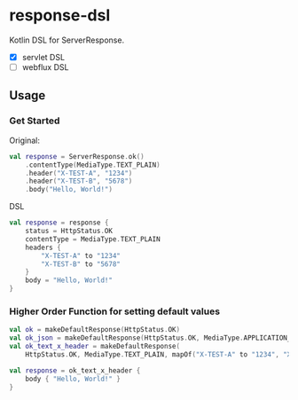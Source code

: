 # response-dsl

Kotlin DSL for ServerResponse.

- [x] servlet DSL
- [ ] webflux DSL

## Usage

### Get Started
Original:

```kotlin
val response = ServerResponse.ok()
    .contentType(MediaType.TEXT_PLAIN)
    .header("X-TEST-A", "1234")
    .header("X-TEST-B", "5678")
    .body("Hello, World!")
```

DSL
```kotlin
val response = response {
    status = HttpStatus.OK
    contentType = MediaType.TEXT_PLAIN
    headers {
        "X-TEST-A" to "1234"
        "X-TEST-B" to "5678"
    }
    body = "Hello, World!"
}
```


### Higher Order Function for setting default values
```kotlin
val ok = makeDefaultResponse(HttpStatus.OK)
val ok_json = makeDefaultResponse(HttpStatus.OK, MediaType.APPLICATION_JSON)
val ok_text_x_header = makeDefaultResponse(
    HttpStatus.OK, MediaType.TEXT_PLAIN, mapOf("X-TEST-A" to "1234", "X-TEST-B" to "5678"))

val response = ok_text_x_header {
    body { "Hello, World!" }
}
```
